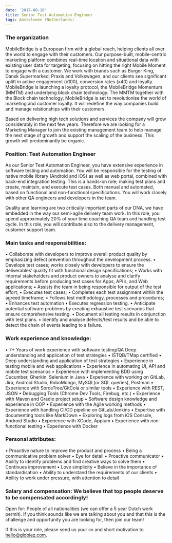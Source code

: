 ```yaml
---
date: '2017-08-10'
title: Senior Test Automation Engineer
tags: Amstelveen (Netherlands)
---
```

### The organization

MobileBridge is a European firm with a global reach, helping clients all over the world to engage with their customers. Our purpose-built, mobile-centric marketing platform combines real-time location and situational data with existing user data for targeting, focusing on hitting the right Mobile Moment to engage with a customer. We work with brands such as Burger King, Dansk Supermarked, Praxis and Volkswagen, and our clients see significant uplift in active engagement (x100), conversion rates (x40) and loyalty.
MobileBridge is launching a loyalty protocol, the MobileBridge Momentum (MMTM) and underlying block chain technology. The MMTM together with the Block chain technology, MobileBridge is set to revolutionise the world of marketing and customer loyalty. It will redefine the way companies build and manage relationships with their customers.

Based on delivering high tech solutions and services the company will grow considerably in the next few years. Therefore we are looking for a Marketing Manager to join the existing management team to help manage the next stage of growth and support the scaling of the business. This growth will predominantly be organic.

### Position: Test Automation Engineer

As our Senior Test Automation Engineer, you have extensive experience in software testing and automation. You will be responsible for the testing of native mobile library (Android and iOS) as well as web portal, combined with back-end integration testing. This is a hands-on role; making test plans and create, maintain, and execute test cases. Both manual and automated, based on functional and non-functional specifications. You will work closely with other QA engineers and developers in the team.

Quality and learning are two critically important parts of our DNA, we have embedded in the way our semi-agile delivery team work. In this role, you spend approximately 20% of your time coaching QA team and handling test cycle. In this role, you will contribute also to the delivery management, customer support team.

### Main tasks and responsibilities:

•	Collaborate with developers to improve overall product quality by emphasizing defect prevention throughout the development process. 
•	Develops test cases; works closely with developers to ensure the deliverables’ quality fit with functional design specifications;
•	Works with internal stakeholders and product owners to analyse and clarify requirements before producing test cases for Apps, API’s, and Web applications;
•	Assists the team in being responsible for output of the test effort;
•	Executes test cases;
•	Completes each test assignment within the agreed timeframe;
•	Follows test methodology, processes and procedures;
•	Enhances test automation
•	Executes regression testing.
•	Anticipate potential software problems by creating exhaustive test scenarios that ensure comprehensive testing. 
•	Document all testing results in conjunction with test plans.
•	Identify and analyse defects/test results and be able to detect the chain of events leading to a failure. 

### Work experience and knowledge:

•	7+ Years of work experience with software testing/QA Deep understanding and application of test strategies 
•	ISTQB/TMap certified
•	Deep understanding and application of test strategies
•	Experience in testing mobile and web applications
•	Experience in automating UI, API and mobile test scenarios
•	Experience with implementing BDD using Cucumber, Gherkin, Selenium in Java
•	Experience with working on GitLab, Jira, Android Studio, RoboMongo, MySQL(or SQL queries), Postman
•	Experience with SorceTree/GitCola or similar tools
•	Experience with REST, JSON
•	Debugging Tools (Chrome Dev Tools, Firebug, etc.)
•	Experience with Maven and Gradle project setup
•	Software design knowledge and experience in OOP
•	Experience with the Agile working methods
•	Experience with handling CI/CD pipeline on GitLab/Jenkins
•	Expertise with documenting tools like MarkDown
•	Exploring logs from iOS Console, Android Studio
•	Experience with XCode, Appium 
•	Experience with non-functional testing
•	Experience with Docker

### Personal attributes:

•	Proactive nature to improve the product and process 
•	Being a communicative problem solver 
•	Eye for detail
•	Proactive communicator
•	Ability to identify problems and find creative ways to solve them
•	Continues improvement
•	Love simplicity
•	Believe in the importance of standardisation
•	Ability to understand the requirements of our clients
•	Ability to work under pressure, with attention to detail 

### Salary and compensation: We believe that top people deserve to be compensated accordingly!

Open for: People of all nationalities (we can offer a 5 year Dutch work permit).
If you think sounds like we are talking about you and that this is the challenge and opportunity you are looking for, then join our team!

If this is your role, please send us your cv and short motivation to hello@globiez.com.
